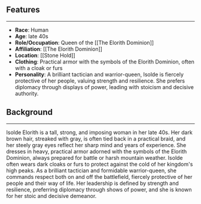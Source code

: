 ## Features
---
- **Race**: Human
- **Age**: late 40s
- **Role/Occupation**: Queen of the [[The Elorith Dominion]]
- **Affiliation**: [[The Elorith Dominion]]
- **Location**: [[Stone Hold]]
- **Clothing**: Practical armor with the symbols of the Elorith Dominion, often with a cloak or furs
- **Personality**:  A brilliant tactician and warrior-queen, Isolde is fiercely protective of her people, valuing strength and resilience. She prefers diplomacy through displays of power, leading with stoicism and decisive authority.
## Background
---
Isolde Elorith is a tall, strong, and imposing woman in her late 40s. Her dark brown hair, streaked with gray, is often tied back in a practical braid, and her steely gray eyes reflect her sharp mind and years of experience. She dresses in heavy, practical armor adorned with the symbols of the Elorith Dominion, always prepared for battle or harsh mountain weather. Isolde often wears dark cloaks or furs to protect against the cold of her kingdom's high peaks. As a brilliant tactician and formidable warrior-queen, she commands respect both on and off the battlefield, fiercely protective of her people and their way of life. Her leadership is defined by strength and resilience, preferring diplomacy through shows of power, and she is known for her stoic and decisive demeanor.
